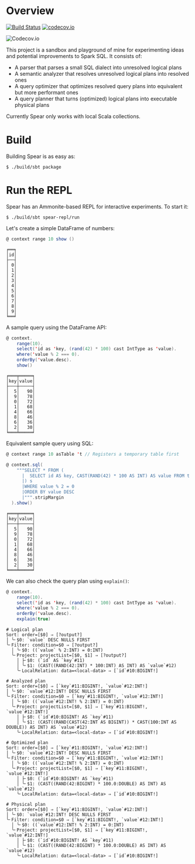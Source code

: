 # Overview

[![Build Status][travis-ci-badge]][travis-ci] [![codecov.io][codecov-badge]][codecov]

![Codecov.io][codecov-history]

[travis-ci-badge]: https://travis-ci.org/liancheng/spear.svg?branch=master
[travis-ci]: https://travis-ci.org/liancheng/spear
[codecov-badge]: https://codecov.io/github/liancheng/spear/coverage.svg?branch=master
[codecov]: https://codecov.io/github/liancheng/spear?branch=master
[codecov-history]: https://codecov.io/github/liancheng/spear/branch.svg?branch=master

This project is a sandbox and playground of mine for experimenting ideas and potential improvements to Spark SQL. It consists of:

- A parser that parses a small SQL dialect into unresolved logical plans
- A semantic analyzer that resolves unresolved logical plans into resolved ones
- A query optimizer that optimizes resolved query plans into equivalent but more performant ones
- A query planner that turns (optimized) logical plans into executable physical plans

Currently Spear only works with local Scala collections.

# Build

Building Spear is as easy as:

```
$ ./build/sbt package
```

# Run the REPL

Spear has an Ammonite-based REPL for interactive experiments. To start it:

```
$ ./build/sbt spear-repl/run
```

Let's create a simple DataFrame of numbers:

```scala
@ context range 10 show ()
```

```
╒══╕
│id│
├──┤
│ 0│
│ 1│
│ 2│
│ 3│
│ 4│
│ 5│
│ 6│
│ 7│
│ 8│
│ 9│
╘══╛
```

A sample query using the DataFrame API:

```scala
@ context.
    range(10).
    select('id as 'key, (rand(42) * 100) cast IntType as 'value).
    where('value % 2 === 0).
    orderBy('value.desc).
    show()
```

```
╒═══╤═════╕
│key│value│
├───┼─────┤
│  5│   90│
│  9│   78│
│  0│   72│
│  1│   68│
│  4│   66│
│  8│   46│
│  6│   36│
│  2│   30│
╘═══╧═════╛
```

Equivalent sample query using SQL:

```scala
@ context range 10 asTable 't // Registers a temporary table first

@ context.sql(
    """SELECT * FROM (
      |  SELECT id AS key, CAST(RAND(42) * 100 AS INT) AS value FROM t
      |) s
      |WHERE value % 2 = 0
      |ORDER BY value DESC
      |""".stripMargin
  ).show()
```

```
╒═══╤═════╕
│key│value│
├───┼─────┤
│  5│   90│
│  9│   78│
│  0│   72│
│  1│   68│
│  4│   66│
│  8│   46│
│  6│   36│
│  2│   30│
╘═══╧═════╛
```

We can also check the query plan using `explain()`:

```scala
@ context.
    range(10).
    select('id as 'key, (rand(42) * 100) cast IntType as 'value).
    where('value % 2 === 0).
    orderBy('value.desc).
    explain(true)
```

```
# Logical plan
Sort: order=[$0] ⇒ [?output?]
│ ╰╴$0: `value` DESC NULLS FIRST
╰╴Filter: condition=$0 ⇒ [?output?]
  │ ╰╴$0: ((`value` % 2:INT) = 0:INT)
  ╰╴Project: projectList=[$0, $1] ⇒ [?output?]
    │ ├╴$0: (`id` AS `key`#11)
    │ ╰╴$1: (CAST((RAND(42:INT) * 100:INT) AS INT) AS `value`#12)
    ╰╴LocalRelation: data=<local-data> ⇒ [`id`#10:BIGINT!]

# Analyzed plan
Sort: order=[$0] ⇒ [`key`#11:BIGINT!, `value`#12:INT!]
│ ╰╴$0: `value`#12:INT! DESC NULLS FIRST
╰╴Filter: condition=$0 ⇒ [`key`#11:BIGINT!, `value`#12:INT!]
  │ ╰╴$0: ((`value`#12:INT! % 2:INT) = 0:INT)
  ╰╴Project: projectList=[$0, $1] ⇒ [`key`#11:BIGINT!, `value`#12:INT!]
    │ ├╴$0: (`id`#10:BIGINT! AS `key`#11)
    │ ╰╴$1: (CAST((RAND(CAST(42:INT AS BIGINT)) * CAST(100:INT AS DOUBLE)) AS INT) AS `value`#12)
    ╰╴LocalRelation: data=<local-data> ⇒ [`id`#10:BIGINT!]

# Optimized plan
Sort: order=[$0] ⇒ [`key`#11:BIGINT!, `value`#12:INT!]
│ ╰╴$0: `value`#12:INT! DESC NULLS FIRST
╰╴Filter: condition=$0 ⇒ [`key`#11:BIGINT!, `value`#12:INT!]
  │ ╰╴$0: ((`value`#12:INT! % 2:INT) = 0:INT)
  ╰╴Project: projectList=[$0, $1] ⇒ [`key`#11:BIGINT!, `value`#12:INT!]
    │ ├╴$0: (`id`#10:BIGINT! AS `key`#11)
    │ ╰╴$1: (CAST((RAND(42:BIGINT) * 100.0:DOUBLE) AS INT) AS `value`#12)
    ╰╴LocalRelation: data=<local-data> ⇒ [`id`#10:BIGINT!]

# Physical plan
Sort: order=[$0] ⇒ [`key`#11:BIGINT!, `value`#12:INT!]
│ ╰╴$0: `value`#12:INT! DESC NULLS FIRST
╰╴Filter: condition=$0 ⇒ [`key`#11:BIGINT!, `value`#12:INT!]
  │ ╰╴$0: ((`value`#12:INT! % 2:INT) = 0:INT)
  ╰╴Project: projectList=[$0, $1] ⇒ [`key`#11:BIGINT!, `value`#12:INT!]
    │ ├╴$0: (`id`#10:BIGINT! AS `key`#11)
    │ ╰╴$1: (CAST((RAND(42:BIGINT) * 100.0:DOUBLE) AS INT) AS `value`#12)
    ╰╴LocalRelation: data=<local-data> ⇒ [`id`#10:BIGINT!]
```
